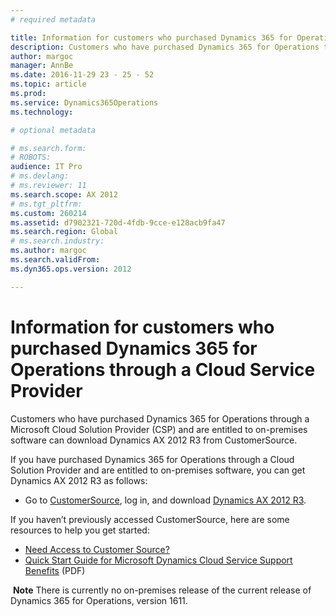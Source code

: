 ```yaml
---
# required metadata

title: Information for customers who purchased Dynamics 365 for Operations through a Cloud Service Provider
description: Customers who have purchased Dynamics 365 for Operations through a Microsoft Cloud Solution Provider (CSP) and are entitled to on-premises software can download Dynamics AX 2012 R3 from CustomerSource. 
author: margoc
manager: AnnBe
ms.date: 2016-11-29 23 - 25 - 52
ms.topic: article
ms.prod: 
ms.service: Dynamics365Operations
ms.technology: 

# optional metadata

# ms.search.form: 
# ROBOTS: 
audience: IT Pro
# ms.devlang: 
# ms.reviewer: 11
ms.search.scope: AX 2012
# ms.tgt_pltfrm: 
ms.custom: 260214
ms.assetid: d7902321-720d-4fdb-9cce-e128acb9fa47
ms.search.region: Global
# ms.search.industry: 
ms.author: margoc
ms.search.validFrom: 
ms.dyn365.ops.version: 2012

---
```


# Information for customers who purchased Dynamics 365 for Operations through a Cloud Service Provider

Customers who have purchased Dynamics 365 for Operations through a Microsoft Cloud Solution Provider (CSP) and are entitled to on-premises software can download Dynamics AX 2012 R3 from CustomerSource. 

If you have purchased Dynamics 365 for Operations through a Cloud Solution Provider and are entitled to on-premises software, you can get Dynamics AX 2012 R3 as follows:

-   Go to [CustomerSource](https://mbs.microsoft.com/customersource/), log in, and download [Dynamics AX 2012 R3](https://mbs.microsoft.com/customersource/northamerica/AX/downloads/product-releases/MSDYAX2012R3Release).

If you haven’t previously accessed CustomerSource, here are some resources to help you get started:

-   [Need Access to Customer Source?](https://mbs.microsoft.com/customersource/northamerica/news-events/news-events/NeedAccesstoCustomerSource)
-   [Quick Start Guide for Microsoft Dynamics Cloud Service Support Benefits](http://go.microsoft.com/fwlink/?LinkId=530335) (PDF)

 **Note** There is currently no on-premises release of the current release of Dynamics 365 for Operations, version 1611.


